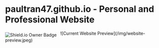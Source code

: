 # paultran47.github.io - Personal and Professional Website
<img align="middle" src="https://img.shields.io/badge/Coded%20By-PaulTran47-brightgreen.svg" alt="Shield.io Owner Badge">
&nbsp;
![Current Website Preview](/img/website-preview.jpeg)

